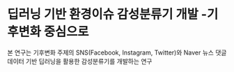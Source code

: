 # 딥러닝 기반 환경이슈 감성분류기 개발 -기후변화 중심으로
본 연구는 기후변화 주제의 SNS(Facebook, Instagram, Twitter)와 Naver 뉴스 댓글 데이터 기반 딥러닝을 활용한 감성분류기를 개발하는 연구
